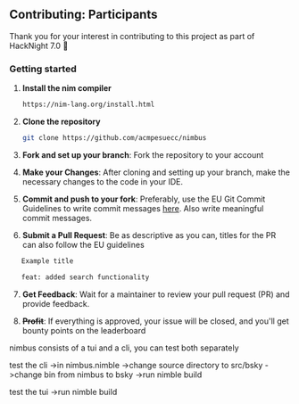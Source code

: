 ## Contributing: Participants

Thank you for your interest in contributing to this project as part of HackNight 7.0 🎉

### Getting started

1. **Install the nim compiler**
   ```bash
   https://nim-lang.org/install.html
   ```

2. **Clone the repository**
   ```bash
   git clone https://github.com/acmpesuecc/nimbus
   ```
3. **Fork and set up your branch**: Fork the repository to your account

4. **Make your Changes**: After cloning and setting up your branch, make the necessary changes to the code in your IDE.
5. **Commit and push to your fork**: Preferably, use the EU Git Commit Guidelines to write commit messages [here](https://ec.europa.eu/component-library/v1.14.2/ec/docs/conventions/git/). Also write meaningful commit messages.

6. **Submit a Pull Request**: Be as descriptive as you can, titles for the PR can also follow the EU guidelines
```bash
   Example title

   feat: added search functionality
   ```

7. **Get Feedback**: Wait for a maintainer to review your pull request (PR) and provide feedback.

8. **~~Profit~~**: If everything is approved, your issue will be closed, and you'll get bounty points on the leaderboard

nimbus consists of a tui and a cli, you can test both separately


test the cli
->in nimbus.nimble
->change source directory to src/bsky
->change bin from nimbus to bsky
->run nimble build

test the tui
->run nimble build
